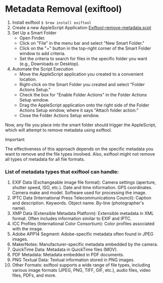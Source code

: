 # Metadata Removal (exiftool)
1. Install exiftool `$ brew install exiftool`
1. Create a new AppleScript Application [Exiftool-remove-metadata.scpt](https://github.com/stonkol/my-scripts/blob/main/Exiftool-remove-metadata.scpt)
1. Set Up a Smart Folder
   - Open Finder.
   - Click on "File" in the menu bar and select "New Smart Folder."
   - Click on the "+" button in the top-right corner of the Smart Folder window to add criteria.
   - Set the criteria to search for files in the specific folder you want (e.g., Downloads or Desktop).
1. Automate the Script Execution
   - Move the AppleScript application you created to a convenient location.
   - Right-click on the Smart Folder you created and select "Folder Actions Setup."
   - Check the box for "Enable Folder Actions" in the Folder Actions Setup window.
   - Drag the AppleScript application onto the right side of the Folder Actions Setup window, where it says "Attach folder action:"
   - Close the Folder Actions Setup window.
  
Now, any file you place into the smart folder should trigger the AppleScript, which will attempt to remove metadata using exiftool.

> [!IMPORTANT] 
> The effectiveness of this approach depends on the specific metadata you want to remove and the file types involved. Also, exiftool might not remove all types of metadata for all file formats. 

### List of metadata types that exiftool can handle:
1. EXIF Data (Exchangeable image file format): Camera settings (aperture, shutter speed, ISO, etc.). Date and time information. GPS coordinates. Camera make and model. Software used for processing the image.
1. IPTC Data (International Press Telecommunications Council): Caption and description. Keywords. Object name. By-line (photographer's name).
1. XMP Data (Extensible Metadata Platform): Extensible metadata in XML format. Often includes information similar to EXIF and IPTC.
1. ICC Profiles (International Color Consortium): Color profiles associated with the image.
1. Adobe APP14 Segment: Adobe-specific metadata often found in JPEG images.
1. MakerNotes: Manufacturer-specific metadata embedded by the camera.
1. QuickTime Data: Metadata in QuickTime files (MOV).
1. PDF Metadata: Metadata embedded in PDF documents.
1. PNG Textual Data: Textual information stored in PNG images.
1. Other Formats: exiftool supports a wide range of file types, including various image formats (JPEG, PNG, TIFF, GIF, etc.), audio files, video files, PDFs, and more.
